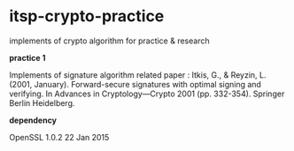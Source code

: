 # itsp-crypto-practice
implements of crypto algorithm for practice &amp; research



__practice 1__

Implements of signature algorithm
related paper : Itkis, G., & Reyzin, L. (2001, January). Forward-secure signatures with optimal signing and verifying. In Advances in Cryptology—Crypto 2001 (pp. 332-354). Springer Berlin Heidelberg.

__dependency__

OpenSSL 1.0.2 22 Jan 2015
